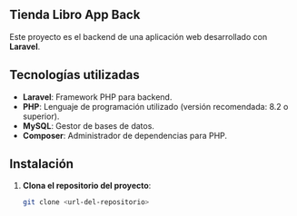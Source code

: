 ## Tienda Libro App Back

Este proyecto es el backend de una aplicación web desarrollado con **Laravel**.

## Tecnologías utilizadas

- **Laravel**: Framework PHP para backend.
- **PHP**: Lenguaje de programación utilizado (versión recomendada: 8.2 o superior).
- **MySQL**: Gestor de bases de datos.
- **Composer**: Administrador de dependencias para PHP.

## Instalación

1. **Clona el repositorio del proyecto**:
   ```bash
   git clone <url-del-repositorio>

